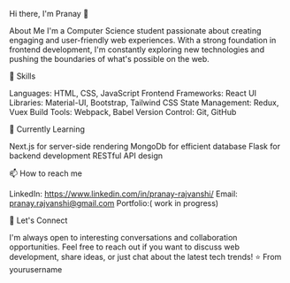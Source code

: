 Hi there, I'm Pranay  👋


About Me
I'm a Computer Science student passionate about creating engaging and user-friendly web experiences. With a strong foundation in frontend development, I'm constantly exploring new technologies and pushing the boundaries of what's possible on the web.



🚀 Skills


Languages: HTML, CSS, JavaScript
Frontend Frameworks: React
UI Libraries: Material-UI, Bootstrap, Tailwind CSS
State Management: Redux, Vuex
Build Tools: Webpack, Babel
Version Control: Git, GitHub


🌱 Currently Learning


Next.js for server-side rendering
MongoDb for efficient database
Flask for backend development
RESTful API design



📫 How to reach me


LinkedIn: https://www.linkedin.com/in/pranay-rajvanshi/
Email: pranay.rajvanshi@gmail.com
Portfolio:( work in progress)


💬 Let's Connect


I'm always open to interesting conversations and collaboration opportunities. Feel free to reach out if you want to discuss web development, share ideas, or just chat about the latest tech trends! ⭐️ From yourusername
